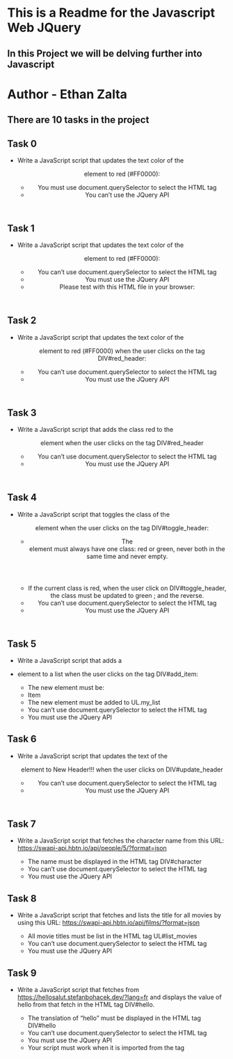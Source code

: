 # This is a Readme for the Javascript Web JQuery
## In this Project we will be delving further into Javascript

# Author - Ethan Zalta

## There are 10 tasks in the project


## **Task 0**
* Write a JavaScript script that updates the text color of the <header> element to red (#FF0000):

    * You must use document.querySelector to select the HTML tag
    * You can’t use the JQuery API

## **Task 1**
* Write a JavaScript script that updates the text color of the <header> element to red (#FF0000):

    * You can’t use document.querySelector to select the HTML tag
    * You must use the JQuery API
    * Please test with this HTML file in your browser:

## **Task 2**
* Write a JavaScript script that updates the text color of the <header> element to red (#FF0000) when the user clicks on the tag DIV#red_header:

    * You can’t use document.querySelector to select the HTML tag
    * You must use the JQuery API


## **Task 3**
* Write a JavaScript script that adds the class red to the <header> element when the user clicks on the tag DIV#red_header

    * You can’t use document.querySelector to select the HTML tag
    * You must use the JQuery API

## **Task 4**
* Write a JavaScript script that toggles the class of the <header> element when the user clicks on the tag DIV#toggle_header:

    * The <header> element must always have one class: red or green, never both in the same time and never empty.
    * If the current class is red, when the user click on DIV#toggle_header, the class must be updated to green ; and the reverse.
    * You can’t use document.querySelector to select the HTML tag
    * You must use the JQuery API


## **Task 5**
* Write a JavaScript script that adds a <li> element to a list when the user clicks on the tag DIV#add_item:

    * The new element must be: <li>Item</li>
    * The new element must be added to UL.my_list
    * You can’t use document.querySelector to select the HTML tag
    * You must use the JQuery API

## **Task 6**
* Write a JavaScript script that updates the text of the <header> element to New Header!!! when the user clicks on DIV#update_header

    * You can’t use document.querySelector to select the HTML tag
    * You must use the JQuery API

## **Task 7**
* Write a JavaScript script that fetches the character name from this URL: https://swapi-api.hbtn.io/api/people/5/?format=json

    * The name must be displayed in the HTML tag DIV#character
    * You can’t use document.querySelector to select the HTML tag
    * You must use the JQuery API

## **Task 8**
* Write a JavaScript script that fetches and lists the title for all movies by using this URL: https://swapi-api.hbtn.io/api/films/?format=json

    * All movie titles must be list in the HTML tag UL#list_movies
    * You can’t use document.querySelector to select the HTML tag
    * You must use the JQuery API


## **Task 9**
* Write a JavaScript script that fetches from https://hellosalut.stefanbohacek.dev/?lang=fr and displays the value of hello from that fetch in the HTML tag DIV#hello.

    * The translation of “hello” must be displayed in the HTML tag DIV#hello
    * You can’t use document.querySelector to select the HTML tag
    * You must use the JQuery API
    * Your script must work when it is imported from the <head> tag
